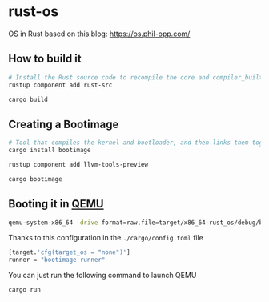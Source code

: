 # rust-os
OS in Rust based on this blog: https://os.phil-opp.com/

## How to build it
```bash
# Install the Rust source code to recompile the core and compiler_builtins libs (.cargo/config.toml)
rustup component add rust-src 

cargo build
```

## Creating a Bootimage
```bash
# Tool that compiles the kernel and bootloader, and then links them together to create a bootable disk image
cargo install bootimage

rustup component add llvm-tools-preview

cargo bootimage
```

## Booting it in [QEMU](https://www.qemu.org/download/)
```bash
qemu-system-x86_64 -drive format=raw,file=target/x86_64-rust_os/debug/bootimage-rust-os.bin
```

Thanks to this configuration in the `./cargo/config.toml` file
```bash
[target.'cfg(target_os = "none")']
runner = "bootimage runner"
```

You can just run the following command to launch QEMU

```bash
cargo run
```